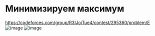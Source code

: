 # Минимизируем максимум
https://codeforces.com/group/R3IJoiTue4/contest/295360/problem/E
![image](https://github.com/OrlovAlexey/Olympiad-programming/assets/33424589/8f0d599f-51d5-404b-8184-3285741bc7ca)
![image](https://github.com/OrlovAlexey/Olympiad-programming/assets/33424589/e123e9ef-80a5-434d-824d-ba1d1af833fe)

